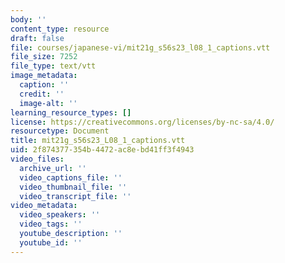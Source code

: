 ```yaml
---
body: ''
content_type: resource
draft: false
file: courses/japanese-vi/mit21g_s56s23_l08_1_captions.vtt
file_size: 7252
file_type: text/vtt
image_metadata:
  caption: ''
  credit: ''
  image-alt: ''
learning_resource_types: []
license: https://creativecommons.org/licenses/by-nc-sa/4.0/
resourcetype: Document
title: mit21g_s56s23_L08_1_captions.vtt
uid: 2f874377-354b-4472-ac8e-bd41ff3f4943
video_files:
  archive_url: ''
  video_captions_file: ''
  video_thumbnail_file: ''
  video_transcript_file: ''
video_metadata:
  video_speakers: ''
  video_tags: ''
  youtube_description: ''
  youtube_id: ''
---
```

